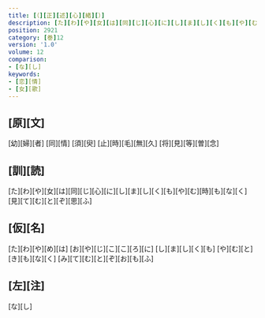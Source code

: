 ```yaml
---
title: [（][正][述][心][緒][）]
description: [た][わ][や][女][は][同][じ][心][に][し][ま][し][く][も][や][む][時][も][な][く][見][て][む][と][ぞ][思][ふ]
position: 2921
category: [巻]12
version: '1.0'
volume: 12
comparison:
- [な][し]
keywords:
- [恋][情]
- [女][歌]
---
```


## [原][文]

[幼][婦][者] [同][情] [須][臾] [止][時][毛][無][久] [将][見][等][曽][念]

## [訓][読]

[た][わ][や][女][は][同][じ][心][に][し][ま][し][く][も][や][む][時][も][な][く][見][て][む][と][ぞ][思][ふ]

## [仮][名]

[た][わ][や][め][は] [お][や][じ][こ][こ][ろ][に] [し][ま][し][く][も] [や][む][と][き][も][な][く] [み][て][む][と][ぞ][お][も][ふ]

## [左][注]

[な][し]
